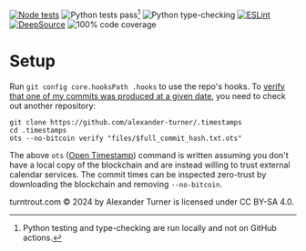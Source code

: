 [![Node tests](https://github.com/alexander-turner/TurnTrout.com/actions/workflows/node.js.yml/badge.svg)](https://github.com/alexander-turner/TurnTrout.com/actions/workflows/node.js.yml) ![Python tests pass](https://img.shields.io/badge/Python%20tests-Passing-green?style=plastic)[^python] ![Python type-checking](https://img.shields.io/badge/Python%20typechecking-Passing-green?style=plastic) [![ESLint](https://github.com/alexander-turner/TurnTrout.com/actions/workflows/eslint.yml/badge.svg)](https://github.com/alexander-turner/TurnTrout.com/actions/workflows/eslint.yml)  [![DeepSource](https://app.deepsource.com/gh/alexander-turner/TurnTrout.com.svg/?label=active+issues&show_trend=true&token=Uwx9Q68JFvapkwk26AqQzswN)](https://app.deepsource.com/gh/alexander-turner/TurnTrout.com/) ![100% code coverage](https://assets.turntrout.com/coverage-badge.svg)

# Setup

Run `git config core.hooksPath .hooks` to use the repo's hooks. To [verify that one of my commits was produced at a given date](https://turntrout.com/design#finishing-touches), you need to check out another repository:

```shell
git clone https://github.com/alexander-turner/.timestamps
cd .timestamps
ots --no-bitcoin verify "files/$full_commit_hash.txt.ots" 
```

The above `ots` ([Open Timestamp](https://github.com/opentimestamps/opentimestamps-client/blob/master/README.md)) command is written assuming you don't have a local copy of the blockchain and are instead willing to trust external calendar services. The commit times can be inspected zero-trust by downloading the blockchain and removing `--no-bitcoin`.

[^python]: Python testing and type-checking are run locally and not on GitHub actions.


turntrout.com © 2024 by Alexander Turner is licensed under CC BY-SA 4.0.
